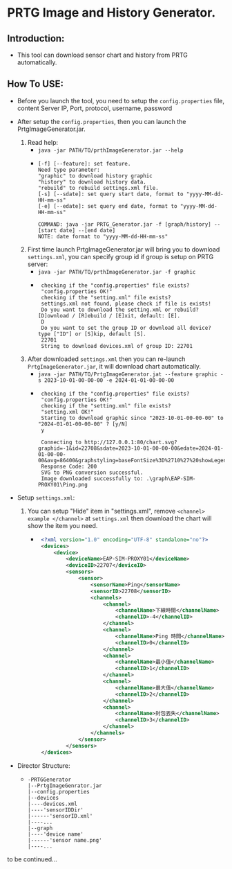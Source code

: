 # PRTG Image and History Generator.

## Introduction:

- This tool can download sensor chart and history from PRTG automatically.

## How To USE:

- Before you launch the tool, you need to setup the `config.properties` file, content Server IP, Port, protocol,
   username, password
- After setup the `config.properties`, then you can launch the PrtgImageGenerator.jar.
   1. Read help:
      - `java -jar PATH/TO/prthImageGenerator.jar --help`
      - ```
        [-f] [--feature]: set feature. 
        Need type parameter:
        "graphic" to download history graphic
        "history" to download history data.
        "rebuild" to rebuild settings.xml file.
        [-s] [--sdate]: set query start date, format to "yyyy-MM-dd-HH-mm-ss"
        [-e] [--edate]: set query end date, format to "yyyy-MM-dd-HH-mm-ss"
       
        COMMAND: java -jar PRTG_Generator.jar -f [graph/history] --[start date] --[end date]
        NOTE: date format to "yyyy-MM-dd-HH-mm-ss"
        ```
   2. First time launch PrtgImageGenerator.jar will bring you to download `settings.xml`, you can specify group id if group is setup on PRTG server:
      - `java -jar PATH/TO/prthImageGenerator.jar -f graphic`
      - ```setting.log
         checking if the "config.properties" file exists?
         "config.properties OK!"
         checking if the "setting.xml" file exists?
         settings.xml not found, please check if file is exists!
         Do you want to download the setting.xml or rebuild? [D]ownload / [R]ebuild / [E]xit, default: [E].
         D
         Do you want to set the group ID or download all device? type ["ID"] or [S]kip, default [S].
         22701
         String to download devices.xml of group ID: 22701
        ```   
   3. After downloaded `settings.xml` then you can re-launch `PrtgImageGenerator.jar`, it will download chart automatically.
      - `java -jar PATH/TO/PrtgImageGenerator.jat --feature graphic -s 2023-10-01-00-00-00 -e 2024-01-01-00-00-00`
      - ```download.log
         checking if the "config.properties" file exists?
         "config.properties OK!"
         checking if the "setting.xml" file exists?
         "setting.xml OK!"
         Starting to download graphic since "2023-10-01-00-00-00" to "2024-01-01-00-00-00" ? [y/N]
         y
            
         Connecting to http://127.0.0.1:80/chart.svg?graphid=-1&id=22708&sdate=2023-10-01-00-00-00&edate=2024-01-01-00-00-00&avg=86400&graphstyling=baseFontSize%3D%2710%27%20showLegend%3D%271%27&hide=-4,0,1,2,3&width=975&height=300&username=prtgadmin&password=prtgadmin&bgcolor=%23FCFCFC
         Response Code: 200
         SVG to PNG conversion successful.
         Image downloaded successfully to: .\graph\EAP-SIM-PROXY01\Ping.png
         ```
- Setup `settings.xml`:
  1. You can setup "Hide" item in "settings.xml", remove `<channel> example </channel>` at `settings.xml` then download the chart will show the item you need.
      - ```settings.xml
         <?xml version="1.0" encoding="UTF-8" standalone="no"?>
         <devices>
             <device>
                 <deviceName>EAP-SIM-PROXY01</deviceName>
                 <deviceID>22707</deviceID>
                 <sensors>
                     <sensor>
                         <sensorName>Ping</sensorName>
                         <sensorID>22708</sensorID>
                         <channels>
                             <channel>
                                 <channelName>下線時間</channelName>
                                 <channelID>-4</channelID>
                             </channel>
                             <channel>
                                 <channelName>Ping 時間</channelName>
                                 <channelID>0</channelID>
                             </channel>
                             <channel>
                                 <channelName>最小值</channelName>
                                 <channelID>1</channelID>
                             </channel>
                             <channel>
                                 <channelName>最大值</channelName>
                                 <channelID>2</channelID>
                             </channel>
                             <channel>
                                 <channelName>封包丟失</channelName>
                                 <channelID>3</channelID>
                             </channel>
                         </channels>
                     </sensor>
                 </sensors>
         </devices>
        ```
        
- Director Structure:
   - ```dirStructure
     -PRTGGenerator
     |--PrtgImageGenrator.jar
     |--config.properties
     |--devices
     |----devices.xml
     |----'sensorIDDir'
     |------'sensorID.xml'
     |----...
     |--graph
     |----'device name'
     |------'sensor name.png'
     |----...
     ```

to be continued...